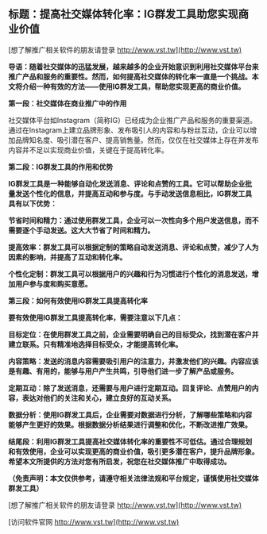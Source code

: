 ## **标题：提高社交媒体转化率：IG群发工具助您实现商业价值**

[想了解推广相关软件的朋友请登录 http://www.vst.tw](http://www.vst.tw)

**导语：随着社交媒体的迅猛发展，越来越多的企业开始意识到利用社交媒体平台来推广产品和服务的重要性。然而，如何提高社交媒体的转化率一直是一个挑战。本文将介绍一种有效的方法——使用IG群发工具，帮助您实现更高的商业价值。**

**第一段：社交媒体在商业推广中的作用**

社交媒体平台如Instagram（简称IG）已经成为企业推广产品和服务的重要渠道。通过在Instagram上建立品牌形象、发布吸引人的内容和与粉丝互动，企业可以增加品牌知名度、吸引潜在客户、提高销售量。然而，仅仅在社交媒体上存在并发布内容并不足以实现商业价值，关键在于提高转化率。

**第二段：IG群发工具的作用和优势**

**IG群发工具是一种能够自动化发送消息、评论和点赞的工具。它可以帮助企业批量发送个性化的信息，并提高互动和参与度。与手动发送信息相比，IG群发工具具有以下优势：**

**节省时间和精力：通过使用群发工具，企业可以一次性向多个用户发送信息，而不需要逐个手动发送。这大大节省了时间和精力。**

**提高效率：群发工具可以根据定制的策略自动发送消息、评论和点赞，减少了人为因素的影响，并提高了互动和转化率。**

**个性化定制：群发工具可以根据用户的兴趣和行为习惯进行个性化的消息发送，增加用户参与度和购买意愿。**

**第三段：如何有效使用IG群发工具提高转化率**

**要有效使用IG群发工具提高转化率，需要注意以下几点：**

**目标定位：在使用群发工具之前，企业需要明确自己的目标受众，找到潜在客户并建立联系。只有精准地选择目标受众，才能提高转化率。**

**内容策略：发送的消息内容需要吸引用户的注意力，并激发他们的兴趣。内容应该是有趣、有用的，能够与用户产生共鸣，引导他们进一步了解产品或服务。**

**定期互动：除了发送消息，还需要与用户进行定期互动。回复评论、点赞用户的内容，表达对他们的关注和关心，建立良好的互动关系。**

**数据分析：使用IG群发工具后，企业需要对数据进行分析，了解哪些策略和内容能够产生更好的效果。根据数据分析结果进行调整和优化，不断改进推广效果。**

**结尾段：利用IG群发工具提高社交媒体转化率的重要性不可低估。通过合理规划和有效使用，企业可以实现更高的商业价值，吸引更多潜在客户，提升品牌形象。希望本文所提供的方法对您有所启发，祝您在社交媒体推广中取得成功。**

**（免责声明：本文仅供参考，请遵守相关法律法规和平台规定，谨慎使用社交媒体群发工具）**

[想了解推广相关软件的朋友请登录 http://www.vst.tw](http://www.vst.tw)


[访问软件官网 http://www.vst.tw](http://www.vst.tw)

